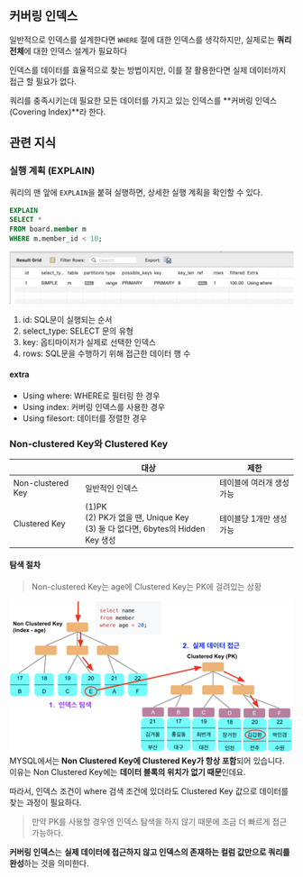 ## 커버링 인덱스

일반적으로 인덱스를 설계한다면 `WHERE` 절에 대한 인덱스를 생각하지만,
실제로는 **쿼리 전체**에 대한 인덱스 설계가 필요하다

인덱스를 데이터를 효율적으로 찾는 방법이지만, 
이를 잘 활용한다면 실제 데이터까지 접근 할 필요가 없다.

쿼리를 충족시키는데 필요한 모든 데이터를 가지고 있는 인덱스를 **커버링 인덱스(Covering Index)**라 한다.

## 관련 지식
### 실행 계획 (EXPLAIN)
쿼리의 맨 앞에 `EXPLAIN`을 붙혀 실행하면, 상세한 실행 계획을 확인할 수 있다. 
```sql
EXPLAIN 
SELECT * 
FROM board.member m 
WHERE m.member_id < 10;
```
![database_explain.png](image/database_explain.png)

1. id: SQL문이 실행되는 순서
2. select_type: SELECT 문의 유형
3. key: 옵티마이저가 실제로 선택한 인덱스
4. rows: SQL문을 수행하기 위해 접근한 데이터 행 수
#### extra
  - Using where: WHERE로 필터링 한 경우
  - Using index: 커버링 인덱스를 사용한 경우
  - Using filesort: 데이터를 정렬한 경우

### Non-clustered Key와 Clustered Key
|                   | 대상                                                                        | 제한             |
|-------------------|---------------------------------------------------------------------------|----------------|
| Non-clustered Key | 일반적인 인덱스                                                                  | 테이블에 여러개 생성 가능 |
| Clustered Key     | (1)PK<br/>(2) PK가 없을 땐, Unique Key<br/>(3) 둘 다 없다면, 6bytes의 Hidden Key 생성 | 테이블당 1개만 생성 가능  |

#### 탐색 절차
> Non-clustered Key는 age에 Clustered Key는 PK에 걸려있는 상황

![clustered.png](image%2Fclustered.png)
MYSQL에서는 **Non Clustered Key에 Clustered Key가 항상 포함**되어 있습니다.
이유는 Non Clustered Key에는 **데이터 블록의 위치가 없기 때문**인데요.

따라서, 인덱스 조건이 where 검색 조건에 있더라도 Clustered Key 값으로 데이터를 찾는 과정이 필요하다.
>만약 PK를 사용할 경우엔 인덱스 탐색을 하지 않기 때문에 조금 더 빠르게 접근 가능하다.

**커버링 인덱스**는 **실제 데이터에 접근하지 않고 
인덱스의 존재하는 컬럼 값만으로 쿼리를 완성**하는 것을 의미한다.









